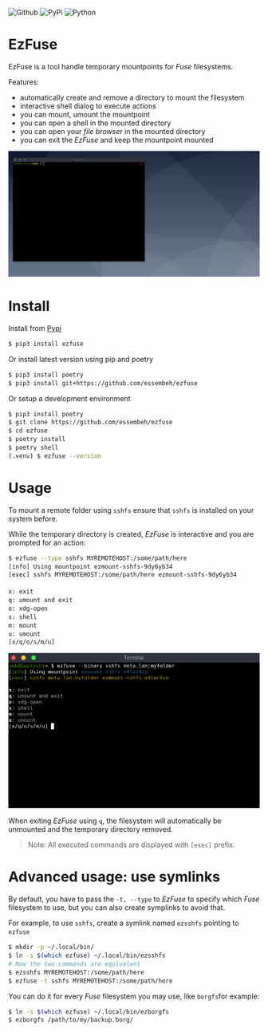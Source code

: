 ![Github](https://img.shields.io/github/tag/essembeh/ezfuse.svg)
![PyPi](https://img.shields.io/pypi/v/ezfuse.svg)
![Python](https://img.shields.io/pypi/pyversions/ezfuse.svg)

# EzFuse

EzFuse is a tool handle temporary mountpoints for _Fuse_ filesystems.

Features:

- automatically create and remove a directory to mount the filesystem
- interactive shell dialog to execute actions
- you can mount, umount the mountpoint
- you can open a shell in the mounted directory
- you can open your _file browser_ in the mounted directory
- you can exit the _EzFuse_ and keep the mountpoint mounted

![demo.gif](images/demo.gif)

# Install

Install from [Pypi](https://pypi.org/project/ezfuse/)

```sh
$ pip3 install ezfuse
```

Or install latest version using pip and poetry

```sh
$ pip3 install poetry
$ pip3 install git+https://github.com/essembeh/ezfuse
```

Or setup a development environment

```sh
$ pip3 install poetry
$ git clone https://github.com/essembeh/ezfuse
$ cd ezfuse
$ poetry install
$ poetry shell
(.venv) $ ezfuse --version
```

# Usage

To mount a remote folder using `sshfs` ensure that `sshfs` is installed on your system before.

While the temporary directory is created, _EzFuse_ is interactive and you are prompted for an action:

```sh
$ ezfuse --type sshfs MYREMOTEHOST:/some/path/here
[info] Using mountpoint ezmount-sshfs-9dy6yb34
[exec] sshfs MYREMOTEHOST:/some/path/here ezmount-sshfs-9dy6yb34

x: exit
q: umount and exit
o: xdg-open
s: shell
m: mount
u: umount
[x/q/o/s/m/u]

```

![dialog.png](images/dialog.png)

When exiting _EzFuse_ using `q`, the filesystem will automatically be unmounted and the temporary directory removed.

> Note: All executed commands are displayed with `[exec]` prefix.

# Advanced usage: use symlinks

By default, you have to pass the `-t, --type` to _EzFuse_ to specify which _Fuse_ filesystem to use, but you can also create symplinks to avoid that.

For example, to use `sshfs`, create a symlink named `ezsshfs` pointing to `ezfuse`

```sh
$ mkdir -p ~/.local/bin/
$ ln -s $(which ezfuse) ~/.local/bin/ezsshfs
# Now the two commands are equivalent
$ ezsshfs MYREMOTEHOST:/some/path/here
$ ezfuse -t sshfs MYREMOTEHOST:/some/path/here
```

You can do it for every _Fuse_ filesystem you may use, like `borgfs`for example:

```sh
$ ln -s $(which ezfuse) ~/.local/bin/ezborgfs
$ ezborgfs /path/to/my/backup.borg/
```
